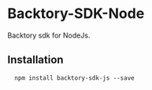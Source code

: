 Backtory-SDK-Node
=================

Backtory sdk for NodeJs.

## Installation

```shell
  npm install backtory-sdk-js --save
```

